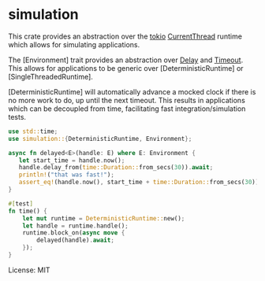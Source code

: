 # simulation

This crate provides an abstraction over the [tokio] [CurrentThread] runtime
which allows for simulating applications.

The [Environment] trait provides an abstraction over [Delay] and [Timeout].
This allows for applications to be generic over [DeterministicRuntime] or
[SingleThreadedRuntime].

[DeterministicRuntime] will automatically advance a mocked clock if there is
no more work to do, up until the next timeout. This results in applications which
can be decoupled from time, facilitating fast integration/simulation tests.

```rust
use std::time;
use simulation::{DeterministicRuntime, Environment};

async fn delayed<E>(handle: E) where E: Environment {
   let start_time = handle.now();
   handle.delay_from(time::Duration::from_secs(30)).await;
   println!("that was fast!");
   assert_eq!(handle.now(), start_time + time::Duration::from_secs(30));
}

#[test]
fn time() {
    let mut runtime = DeterministicRuntime::new();
    let handle = runtime.handle();
    runtime.block_on(async move {
        delayed(handle).await;
    });
}
```

[tokio]: https://github.com/tokio-rs
[CurrentThread]:[tokio_executor::current_thread::CurrentThread]
[Delay]:[tokio_timer::Delay]
[Timeout]:[tokio_timer::Timeout]

License: MIT
